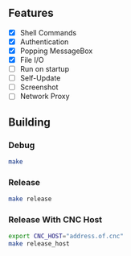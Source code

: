 ## Features

- [x] Shell Commands
- [x] Authentication
- [x] Popping MessageBox
- [x] File I/O
- [ ] Run on startup
- [ ] Self-Update
- [ ] Screenshot
- [ ] Network Proxy

## Building

### Debug

```sh
make
```

### Release

```sh
make release
```

### Release With CNC Host

```sh
export CNC_HOST="address.of.cnc"
make release_host
```
